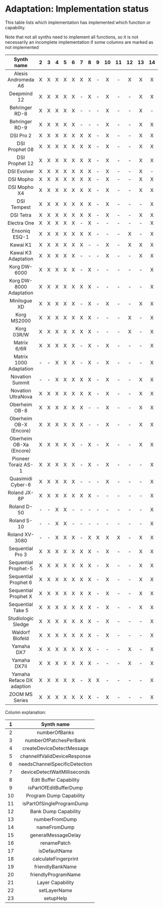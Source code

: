 
Adaptation: Implementation status
=================================
This table lists which implementation has implemented which function or capability.

Note that not all synths need to implement all functions, so it is not necessarily an incomplete implementation if some columns are marked as not implemented


|Synth name|2|3|4|5|6|7|8|9|10|11|12|13|14|15|16|17|18|19|20|21|22|23|
| :---: | :---: | :---: | :---: | :---: | :---: | :---: | :---: | :---: | :---: | :---: | :---: | :---: | :---: | :---: | :---: | :---: | :---: | :---: | :---: | :---: | :---: | :---: |
|Alesis Andromeda A6|X|X|X|X|X|X|X|-|X|-|X|X|X|-|X|-|X|X|X|-|-|-|
|Deepmind 12|X|X|X|X|X|-|X|-|X|-|-|X|X|-|-|-|-|-|-|-|-|-|
|Behringer RD-8|X|X|X|X|X|-|-|-|X|-|-|X|-|-|-|-|X|X|X|-|-|-|
|Behringer RD-9|X|X|X|X|X|-|-|-|X|-|-|X|X|-|-|-|-|X|X|-|-|-|
|DSI Pro 2|X|X|X|X|X|X|X|-|X|-|-|X|X|-|X|-|X|-|-|-|-|X|
|DSI Prophet 08|X|X|X|X|X|X|X|-|X|-|-|X|X|-|X|-|X|-|-|-|-|-|
|DSI Prophet 12|X|X|X|X|X|X|X|-|X|-|-|X|X|-|X|-|X|X|X|X|X|X|
|DSI Evolver|X|X|X|X|X|X|X|-|X|-|-|X|-|-|-|-|X|-|-|-|-|-|
|DSI Mopho|X|X|X|X|X|X|X|-|X|-|-|X|X|-|X|-|X|-|-|-|-|-|
|DSI Mopho X4|X|X|X|X|X|X|X|-|X|-|-|X|X|-|X|-|X|-|-|-|-|-|
|DSI Tempest|X|X|X|X|X|X|X|-|X|-|-|-|X|-|X|-|X|-|-|-|-|-|
|DSI Tetra|X|X|X|X|X|X|X|-|X|-|-|X|X|-|X|-|X|X|X|-|-|-|
|Electra One|X|X|X|X|X|-|X|-|-|-|-|-|X|-|X|-|-|-|-|-|-|-|
|Ensoniq ESQ-1|X|X|X|X|X|X|X|-|-|-|X|-|X|-|-|-|X|X|-|-|-|X|
|Kawai K1|X|X|X|X|X|X|-|-|X|-|X|X|X|X|-|-|-|X|-|-|-|-|
|Kawai K3 Adaptation|X|X|X|X|X|-|-|-|X|-|-|X|X|-|-|X|-|X|-|-|-|-|
|Korg DW-6000|X|X|X|X|X|-|X|-|-|-|-|-|X|-|-|-|-|-|-|-|-|-|
|Korg DW-8000 Adaptation|X|X|X|X|X|X|X|-|-|-|-|-|X|-|-|-|-|-|X|-|-|-|
|Minilogue XD|X|X|X|X|X|-|X|-|X|-|-|X|X|-|-|-|-|-|-|-|-|-|
|Korg MS2000|X|X|X|X|X|X|X|-|-|-|X|-|X|X|-|-|-|-|-|-|-|-|
|Korg 03R/W|X|X|X|X|X|X|X|-|-|-|X|-|X|X|-|-|-|-|-|-|-|-|
|Matrix 6/6R|X|X|X|X|X|-|X|-|X|-|-|-|X|-|-|-|-|-|-|-|-|-|
|Matrix 1000 Adaptation|-|-|X|X|X|-|X|-|X|-|-|-|X|-|X|-|-|-|-|-|-|-|
|Novation Summit|-|-|X|X|X|X|X|-|X|-|-|X|X|-|X|-|X|-|X|-|-|-|
|Novation UltraNova|X|X|X|X|X|X|X|-|X|-|-|X|X|X|X|X|X|X|-|-|-|X|
|Oberheim OB-8|X|X|X|X|X|X|-|-|X|-|-|X|X|-|-|X|X|X|X|-|-|-|
|Oberheim OB-X (Encore)|X|X|X|X|X|X|-|-|X|-|-|X|X|-|-|X|X|-|-|-|-|-|
|Oberheim OB-Xa (Encore)|X|X|X|X|X|-|X|-|X|-|-|X|X|-|-|X|X|-|-|-|-|-|
|Pioneer Toraiz AS-1|X|X|X|X|X|-|X|-|X|-|-|-|X|-|-|-|-|-|-|-|-|-|
|Quasimidi Cyber-6|X|X|X|X|X|-|-|-|X|-|-|-|X|-|-|-|-|-|-|-|-|-|
|Roland JX-8P|X|X|X|X|X|X|X|-|-|-|-|-|X|-|-|-|-|-|-|-|-|-|
|Roland D-50|-|-|X|X|-|-|-|-|-|-|-|-|X|-|-|-|-|-|-|-|-|-|
|Roland S-10|-|-|X|X|-|-|-|-|-|-|-|-|X|-|-|-|-|-|-|-|-|-|
|Roland XV-3080|-|-|X|X|X|-|X|X|X|X|-|X|X|-|-|-|X|-|-|-|-|X|
|Sequential Pro 3|X|X|X|X|X|X|X|-|X|-|-|X|X|-|X|-|X|-|-|-|-|-|
|Sequential Prophet-5|X|X|X|X|X|X|X|-|X|-|-|X|X|-|X|-|X|-|-|-|-|-|
|Sequential Prophet 6|X|X|X|X|X|X|X|-|X|-|-|X|X|-|X|-|X|-|-|-|-|-|
|Sequential Prophet X|X|X|X|X|X|X|X|-|X|-|-|X|X|-|X|-|X|-|-|-|-|-|
|Sequential Take 5|X|X|X|X|X|X|X|-|X|-|-|X|X|-|X|-|X|-|-|-|-|-|
|Studiologic Sledge|X|X|X|X|X|X|X|-|X|-|-|-|X|X|-|-|-|-|-|-|-|-|
|Waldorf Blofeld|X|X|X|X|X|X|X|-|X|-|-|-|X|X|-|-|-|-|-|-|-|-|
|Yamaha DX7|X|X|X|X|X|X|X|-|-|-|X|-|X|-|-|-|-|-|-|-|-|X|
|Yamaha DX7II|X|X|X|X|X|X|X|-|-|-|X|-|X|-|-|-|-|-|-|-|-|X|
|Yamaha Reface DX adaption|X|X|X|X|X|-|X|X|-|-|-|-|X|-|X|X|X|X|X|-|-|-|
|ZOOM MS Series|X|X|X|X|X|X|X|-|X|-|-|-|X|X|X|X|X|-|X|-|-|-|

Column explanation:


|1|Synth name|
| :---: | :---: |
|2|numberOfBanks|
|3|numberOfPatchesPerBank|
|4|createDeviceDetectMessage|
|5|channelIfValidDeviceResponse|
|6|needsChannelSpecificDetection|
|7|deviceDetectWaitMilliseconds|
|8|Edit Buffer Capability|
|9|isPartOfEditBufferDump|
|10|Program Dump Capability|
|11|isPartOfSingleProgramDump|
|12|Bank Dump Capability|
|13|numberFromDump|
|14|nameFromDump|
|15|generalMessageDelay|
|16|renamePatch|
|17|isDefaultName|
|18|calculateFingerprint|
|19|friendlyBankName|
|20|friendlyProgramName|
|21|Layer Capability|
|22|setLayerName|
|23|setupHelp|
